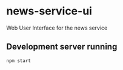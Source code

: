 # news-service-ui
Web User Interface for the news service

## Development server running
```
npm start
```
